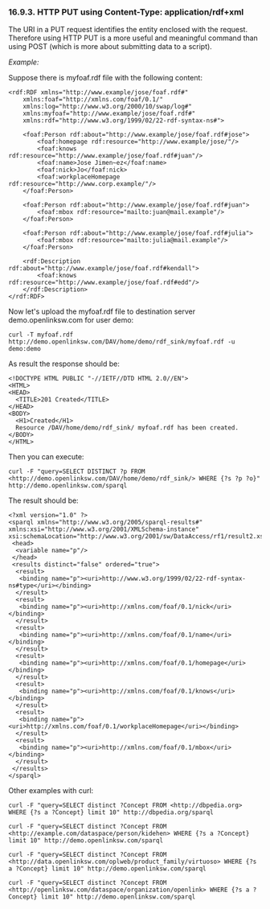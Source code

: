<div>

<div>

<div>

<div>

### 16.9.3. HTTP PUT using Content-Type: application/rdf+xml

</div>

</div>

</div>

The URI in a PUT request identifies the entity enclosed with the
request. Therefore using HTTP PUT is a more useful and meaningful
command than using POST (which is more about submitting data to a
script).

<span class="emphasis">*Example:*</span>

Suppose there is myfoaf.rdf file with the following content:

``` programlisting
<rdf:RDF xmlns="http://www.example/jose/foaf.rdf#"
    xmlns:foaf="http://xmlns.com/foaf/0.1/"
    xmlns:log="http://www.w3.org/2000/10/swap/log#"
    xmlns:myfoaf="http://www.example/jose/foaf.rdf#"
    xmlns:rdf="http://www.w3.org/1999/02/22-rdf-syntax-ns#">

    <foaf:Person rdf:about="http://www.example/jose/foaf.rdf#jose">
        <foaf:homepage rdf:resource="http://www.example/jose/"/>
        <foaf:knows rdf:resource="http://www.example/jose/foaf.rdf#juan"/>
        <foaf:name>Jose Jimen~ez</foaf:name>
        <foaf:nick>Jo</foaf:nick>
        <foaf:workplaceHomepage rdf:resource="http://www.corp.example/"/>
    </foaf:Person>

    <foaf:Person rdf:about="http://www.example/jose/foaf.rdf#juan">
        <foaf:mbox rdf:resource="mailto:juan@mail.example"/>
    </foaf:Person>

    <foaf:Person rdf:about="http://www.example/jose/foaf.rdf#julia">
        <foaf:mbox rdf:resource="mailto:julia@mail.example"/>
    </foaf:Person>

    <rdf:Description rdf:about="http://www.example/jose/foaf.rdf#kendall">
        <foaf:knows rdf:resource="http://www.example/jose/foaf.rdf#edd"/>
    </rdf:Description>
</rdf:RDF>
```

Now let's upload the myfoaf.rdf file to destination server
demo.openlinksw.com for user demo:

``` programlisting
curl -T myfoaf.rdf http://demo.openlinksw.com/DAV/home/demo/rdf_sink/myfoaf.rdf -u demo:demo
```

As result the response should be:

``` programlisting
<!DOCTYPE HTML PUBLIC "-//IETF//DTD HTML 2.0//EN">
<HTML>
<HEAD>
  <TITLE>201 Created</TITLE>
</HEAD>
<BODY>
  <H1>Created</H1>
  Resource /DAV/home/demo/rdf_sink/ myfoaf.rdf has been created.
</BODY>
</HTML>
```

Then you can execute:

``` programlisting
curl -F "query=SELECT DISTINCT ?p FROM <http://demo.openlinksw.com/DAV/home/demo/rdf_sink/> WHERE {?s ?p ?o}" http://demo.openlinksw.com/sparql
```

The result should be:

``` programlisting
<?xml version="1.0" ?>
<sparql xmlns="http://www.w3.org/2005/sparql-results#" xmlns:xsi="http://www.w3.org/2001/XMLSchema-instance" xsi:schemaLocation="http://www.w3.org/2001/sw/DataAccess/rf1/result2.xsd">
 <head>
  <variable name="p"/>
 </head>
 <results distinct="false" ordered="true">
  <result>
   <binding name="p"><uri>http://www.w3.org/1999/02/22-rdf-syntax-ns#type</uri></binding>
  </result>
  <result>
   <binding name="p"><uri>http://xmlns.com/foaf/0.1/nick</uri></binding>
  </result>
  <result>
   <binding name="p"><uri>http://xmlns.com/foaf/0.1/name</uri></binding>
  </result>
  <result>
   <binding name="p"><uri>http://xmlns.com/foaf/0.1/homepage</uri></binding>
  </result>
  <result>
   <binding name="p"><uri>http://xmlns.com/foaf/0.1/knows</uri></binding>
  </result>
  <result>
   <binding name="p"><uri>http://xmlns.com/foaf/0.1/workplaceHomepage</uri></binding>
  </result>
  <result>
   <binding name="p"><uri>http://xmlns.com/foaf/0.1/mbox</uri></binding>
  </result>
 </results>
</sparql>
```

Other examples with curl:

``` programlisting
curl -F "query=SELECT distinct ?Concept FROM <http://dbpedia.org> WHERE {?s a ?Concept} limit 10" http://dbpedia.org/sparql
```

``` programlisting
curl -F "query=SELECT distinct ?Concept FROM <http://example.com/dataspace/person/kidehen> WHERE {?s a ?Concept} limit 10" http://demo.openlinksw.com/sparql
```

``` programlisting
curl -F "query=SELECT distinct ?Concept FROM <http://data.openlinksw.com/oplweb/product_family/virtuoso> WHERE {?s a ?Concept} limit 10" http://demo.openlinksw.com/sparql
```

``` programlisting
curl -F "query=SELECT distinct ?Concept FROM <http://openlinksw.com/dataspace/organization/openlink> WHERE {?s a ?Concept} limit 10" http://demo.openlinksw.com/sparql
```

</div>
